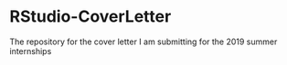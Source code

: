 # RStudio-CoverLetter
The repository for the cover letter I am submitting for the 2019 summer internships
